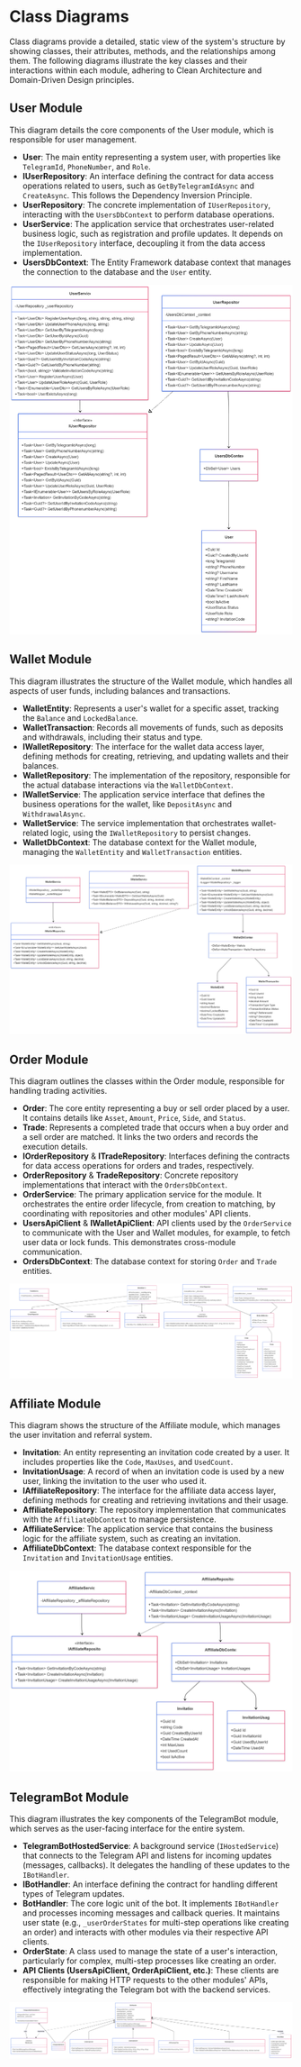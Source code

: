 # Class Diagrams

Class diagrams provide a detailed, static view of the system's structure by showing classes, their attributes, methods, and the relationships among them. The following diagrams illustrate the key classes and their interactions within each module, adhering to Clean Architecture and Domain-Driven Design principles.

## User Module

This diagram details the core components of the User module, which is responsible for user management.

- **User**: The main entity representing a system user, with properties like `TelegramId`, `PhoneNumber`, and `Role`.
- **IUserRepository**: An interface defining the contract for data access operations related to users, such as `GetByTelegramIdAsync` and `CreateAsync`. This follows the Dependency Inversion Principle.
- **UserRepository**: The concrete implementation of `IUserRepository`, interacting with the `UsersDbContext` to perform database operations.
- **UserService**: The application service that orchestrates user-related business logic, such as registration and profile updates. It depends on the `IUserRepository` interface, decoupling it from the data access implementation.
- **UsersDbContext**: The Entity Framework database context that manages the connection to the database and the `User` entity.

![User Module](Diagrams/UserModule.png)

## Wallet Module

This diagram illustrates the structure of the Wallet module, which handles all aspects of user funds, including balances and transactions.

- **WalletEntity**: Represents a user's wallet for a specific asset, tracking the `Balance` and `LockedBalance`.
- **WalletTransaction**: Records all movements of funds, such as deposits and withdrawals, including their status and type.
- **IWalletRepository**: The interface for the wallet data access layer, defining methods for creating, retrieving, and updating wallets and their balances.
- **WalletRepository**: The implementation of the repository, responsible for the actual database interactions via the `WalletDbContext`.
- **IWalletService**: The application service interface that defines the business operations for the wallet, like `DepositAsync` and `WithdrawalAsync`.
- **WalletService**: The service implementation that orchestrates wallet-related logic, using the `IWalletRepository` to persist changes.
- **WalletDbContext**: The database context for the Wallet module, managing the `WalletEntity` and `WalletTransaction` entities.

![Wallet Module](Diagrams/WalletModule.png)

## Order Module

This diagram outlines the classes within the Order module, responsible for handling trading activities.

- **Order**: The core entity representing a buy or sell order placed by a user. It contains details like `Asset`, `Amount`, `Price`, `Side`, and `Status`.
- **Trade**: Represents a completed trade that occurs when a buy order and a sell order are matched. It links the two orders and records the execution details.
- **IOrderRepository** & **ITradeRepository**: Interfaces defining the contracts for data access operations for orders and trades, respectively.
- **OrderRepository** & **TradeRepository**: Concrete repository implementations that interact with the `OrdersDbContext`.
- **OrderService**: The primary application service for the module. It orchestrates the entire order lifecycle, from creation to matching, by coordinating with repositories and other modules' API clients.
- **UsersApiClient** & **IWalletApiClient**: API clients used by the `OrderService` to communicate with the User and Wallet modules, for example, to fetch user data or lock funds. This demonstrates cross-module communication.
- **OrdersDbContext**: The database context for storing `Order` and `Trade` entities.

![Order Module](Diagrams/OrderModule.png)

## Affiliate Module

This diagram shows the structure of the Affiliate module, which manages the user invitation and referral system.

- **Invitation**: An entity representing an invitation code created by a user. It includes properties like the `Code`, `MaxUses`, and `UsedCount`.
- **InvitationUsage**: A record of when an invitation code is used by a new user, linking the invitation to the user who used it.
- **IAffiliateRepository**: The interface for the affiliate data access layer, defining methods for creating and retrieving invitations and their usage.
- **AffiliateRepository**: The repository implementation that communicates with the `AffiliateDbContext` to manage persistence.
- **AffiliateService**: The application service that contains the business logic for the affiliate system, such as creating an invitation.
- **AffiliateDbContext**: The database context responsible for the `Invitation` and `InvitationUsage` entities.

![Affiliate Module](Diagrams/AffiliateModule.png)

## TelegramBot Module

This diagram illustrates the key components of the TelegramBot module, which serves as the user-facing interface for the entire system.

- **TelegramBotHostedService**: A background service (`IHostedService`) that connects to the Telegram API and listens for incoming updates (messages, callbacks). It delegates the handling of these updates to the `IBotHandler`.
- **IBotHandler**: An interface defining the contract for handling different types of Telegram updates.
- **BotHandler**: The core logic unit of the bot. It implements `IBotHandler` and processes incoming messages and callback queries. It maintains user state (e.g., `_userOrderStates` for multi-step operations like creating an order) and interacts with other modules via their respective API clients.
- **OrderState**: A class used to manage the state of a user's interaction, particularly for complex, multi-step processes like creating an order.
- **API Clients (UsersApiClient, OrderApiClient, etc.)**: These clients are responsible for making HTTP requests to the other modules' APIs, effectively integrating the Telegram bot with the backend services.

![TelegramBot Module](Diagrams/TelegramBotModule.png)
